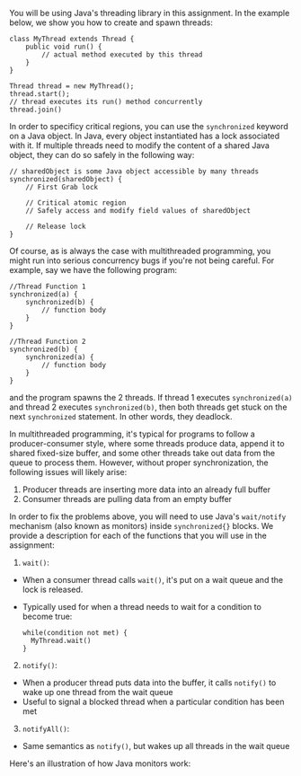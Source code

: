 You will be using Java's threading library in this assignment. In the example below, we show you how to create and spawn threads:

    class MyThread extends Thread { 
        public void run() { 
            // actual method executed by this thread 
        } 
    }
    
    Thread thread = new MyThread(); 
    thread.start();  
    // thread executes its run() method concurrently 
    thread.join()
    
In order to specificy critical regions, you can use the `synchronized` keyword on a Java object. In Java, every object instantiated has a lock associated with it. If multiple threads need to modify the content of a shared Java object, they can do so safely in the following way:

    // sharedObject is some Java object accessible by many threads
    synchronized(sharedObject) {   
        // First Grab lock
        
        // Critical atomic region
        // Safely access and modify field values of sharedObject 
     
        // Release lock
    } 

Of course, as is always the case with multithreaded programming, you might run into serious concurrency bugs if you're not being careful. For example, say we have the following program: 
    
    //Thread Function 1
    synchronized(a) {
        synchronized(b) {
            // function body
        }
    }
   
    //Thread Function 2
    synchronized(b) {
        synchronized(a) {
            // function body
        }
    }
     
and the program spawns the 2 threads. If thread 1 executes `synchronized(a)` and thread 2 executes `synchronized(b)`, then both threads get stuck on the next `synchronized` statement. In other words, they deadlock. 


In multithreaded programming, it's typical for programs to follow a producer-consumer style, where some threads produce data, append it to shared
fixed-size buffer, and some other threads take out data from the queue to process them. However, without proper synchronization, the following issues 
will likely arise: 

  1. Producer threads are inserting more data into an already full buffer
  2. Consumer threads are pulling data from an empty buffer
  

In order to fix the problems above, you will need to use Java's `wait/notify` mechanism (also known as monitors) inside `synchronized{}` blocks. We provide a description for each
  of the functions that you will use in the assignment: 
  
1. `wait()`:

- When a consumer thread calls `wait()`, it's put on a wait queue and the lock is released. 
- Typically used for when a thread needs to wait for a condition to become true: 
      
      while(condition not met) {
        MyThread.wait()
      }

2. `notify()`:
 - When a producer thread puts data into the buffer, it calls `notify()` to wake up one thread from the wait queue
 - Useful to signal a blocked thread when a particular condition has been met 
 
3. `notifyAll()`:
 - Same semantics as `notify()`, but wakes up all threads in the wait queue
 
Here's an illustration of how Java monitors work: 


